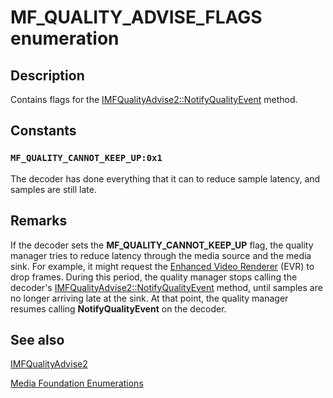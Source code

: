 # MF_QUALITY_ADVISE_FLAGS enumeration

## Description

Contains flags for the [IMFQualityAdvise2::NotifyQualityEvent](https://learn.microsoft.com/windows/desktop/api/mfidl/nf-mfidl-imfqualityadvise2-notifyqualityevent) method.

## Constants

### `MF_QUALITY_CANNOT_KEEP_UP:0x1`

The decoder has done everything that it can to reduce sample latency, and samples are still late.

## Remarks

If the decoder sets the **MF_QUALITY_CANNOT_KEEP_UP** flag, the quality manager tries to reduce latency through the media source and the media sink. For example, it might request the [Enhanced Video Renderer](https://learn.microsoft.com/windows/desktop/medfound/enhanced-video-renderer) (EVR) to drop frames. During this period, the quality manager stops calling the decoder's [IMFQualityAdvise2::NotifyQualityEvent](https://learn.microsoft.com/windows/desktop/api/mfidl/nf-mfidl-imfqualityadvise2-notifyqualityevent) method, until samples are no longer arriving late at the sink. At that point, the quality manager resumes calling **NotifyQualityEvent** on the decoder.

## See also

[IMFQualityAdvise2](https://learn.microsoft.com/windows/desktop/api/mfidl/nn-mfidl-imfqualityadvise2)

[Media Foundation Enumerations](https://learn.microsoft.com/windows/desktop/medfound/media-foundation-enumerations)